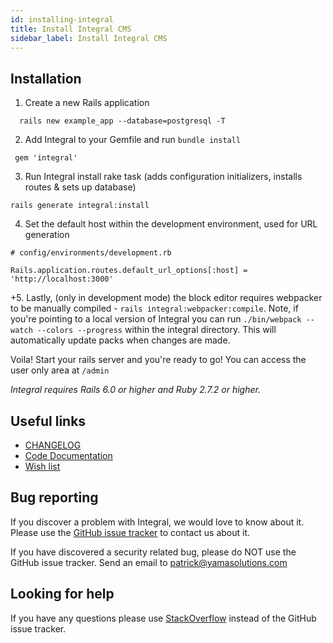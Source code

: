 ```yaml
---
id: installing-integral
title: Install Integral CMS
sidebar_label: Install Integral CMS
---
```


## Installation

1. Create a new Rails application
```
  rails new example_app --database=postgresql -T
```
2. Add Integral to your Gemfile and run `bundle install`
 ```
  gem 'integral'
 ```
3. Run Integral install rake task (adds configuration initializers, installs routes & sets up database)
 ```
rails generate integral:install
 ```
4. Set the default host within the development environment, used for URL generation
```
# config/environments/development.rb

Rails.application.routes.default_url_options[:host] = 'http://localhost:3000'
```

+5. Lastly, (only in development mode) the block editor requires webpacker to be manually compiled - `rails integral:webpacker:compile`. Note, if you're pointing to a local version of Integral you can run `./bin/webpack --watch --colors --progress` within the integral directory. This will automatically update packs when changes are made.

Voila! Start your rails server and you're ready to go! You can access the user only area at `/admin`

*Integral requires Rails 6.0 or higher and Ruby 2.7.2 or higher.*

## Useful links

* [CHANGELOG](https://github.com/yamasolutions/integral/blob/master/CHANGELOG.md)
* [Code Documentation][code-docs-website]
* [Wish list](https://github.com/yamasolutions/integral/wiki/Wish-List)

## Bug reporting
If you discover a problem with Integral, we would love to know about it. Please use the [GitHub issue tracker][github-issue-tracker] to contact us about it.

If you have discovered a security related bug, please do NOT use the GitHub issue tracker. Send an email to patrick@yamasolutions.com

## Looking for help
If you have any questions please use [StackOverflow](https://stackoverflow.com) instead of the GitHub issue tracker.


[integral-cms]: https://integralrails.com
[contributing-guide]: https://github.com/yamasolutions/integral/blob/master/docs/contributing.md
[integral-github]: https://github.com/yamasolutions/integral
[version-website]: https://rubygems.org/gems/integral
[ci-website]: https://circleci.com/gh/yamasolutions/integral/tree/master
[code-climate-website]: https://codeclimate.com/github/yamasolutions/integral
[code-docs-website]: https://www.rubydoc.info/github/yamasolutions/integral
[github-issue-tracker]: https://github.com/yamasolutions/integral/issues
